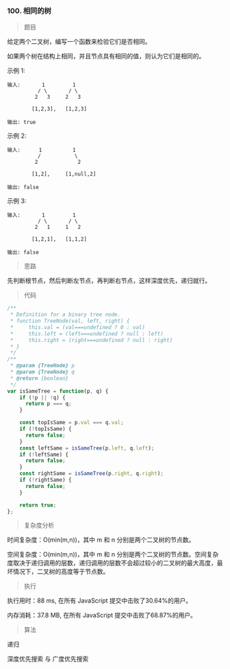 ### 100. 相同的树

> 题目

给定两个二叉树，编写一个函数来检验它们是否相同。

如果两个树在结构上相同，并且节点具有相同的值，则认为它们是相同的。

示例 1:
```
输入:       1         1
          / \       / \
         2   3     2   3

        [1,2,3],   [1,2,3]

输出: true
```

示例 2:
```
输入:      1          1
          /           \
         2             2

        [1,2],     [1,null,2]

输出: false
```

示例 3:
```
输入:       1         1
          / \       / \
         2   1     1   2

        [1,2,1],   [1,1,2]

输出: false
```

> 思路

先判断根节点，然后判断左节点，再判断右节点，这样深度优先，递归就行。

> 代码

```js
/**
 * Definition for a binary tree node.
 * function TreeNode(val, left, right) {
 *     this.val = (val===undefined ? 0 : val)
 *     this.left = (left===undefined ? null : left)
 *     this.right = (right===undefined ? null : right)
 * }
 */
/**
 * @param {TreeNode} p
 * @param {TreeNode} q
 * @return {boolean}
 */
var isSameTree = function(p, q) {
    if (!p || !q) {
      return p === q;
    }

    const topIsSame = p.val === q.val;
    if (!topIsSame) {
      return false;
    }
    const leftSame = isSameTree(p.left, q.left);
    if (!leftSame) {
      return false;
    }
    const rightSame = isSameTree(p.right, q.right);
    if (!rightSame) {
      return false;
    }

    return true;
};
```

> 复杂度分析

时间复杂度：O(min(m,n))，其中 m 和 n 分别是两个二叉树的节点数。

空间复杂度：O(min(m,n))，其中 m 和 n 分别是两个二叉树的节点数。空间复杂度取决于递归调用的层数，递归调用的层数不会超过较小的二叉树的最大高度，最坏情况下，二叉树的高度等于节点数。

> 执行

执行用时：88 ms, 在所有 JavaScript 提交中击败了30.64%的用户。

内存消耗：37.8 MB, 在所有 JavaScript 提交中击败了68.87%的用户。

> 算法

递归

深度优先搜索 与 广度优先搜索

